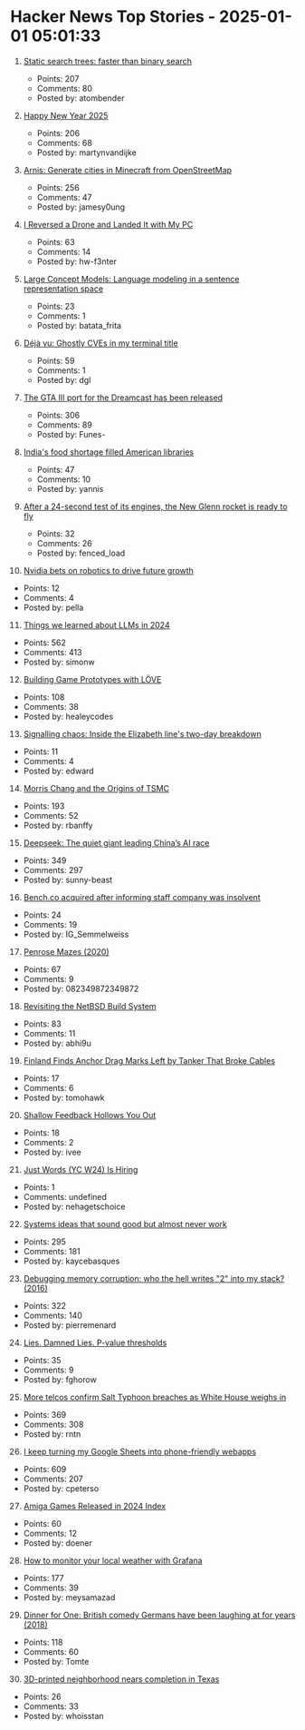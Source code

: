 # Hacker News Top Stories - 2025-01-01 05:01:33

1. [Static search trees: faster than binary search](https://curiouscoding.nl/posts/static-search-tree/)
   - Points: 207
   - Comments: 80
   - Posted by: atombender

2. [Happy New Year 2025](undefined)
   - Points: 206
   - Comments: 68
   - Posted by: martynvandijke

3. [Arnis: Generate cities in Minecraft from OpenStreetMap](https://github.com/louis-e/arnis)
   - Points: 256
   - Comments: 47
   - Posted by: jamesy0ung

4. [I Reversed a Drone and Landed It with My PC](https://www.hardbreak.wiki/network-analysis/protocols/application-layer/proprietary-protocols/parrot-anafi-drone-reverse-engineering)
   - Points: 63
   - Comments: 14
   - Posted by: hw-f3nter

5. [Large Concept Models: Language modeling in a sentence representation space](https://github.com/facebookresearch/large_concept_model)
   - Points: 23
   - Comments: 1
   - Posted by: batata_frita

6. [Déjà vu: Ghostly CVEs in my terminal title](https://dgl.cx/2024/12/ghostty-terminal-title)
   - Points: 59
   - Comments: 1
   - Posted by: dgl

7. [The GTA III port for the Dreamcast has been released](https://gitlab.com/skmp/dca3-game)
   - Points: 306
   - Comments: 89
   - Posted by: Funes-

8. [India's food shortage filled American libraries](https://www.bbc.com/news/articles/cevj80gld7do)
   - Points: 47
   - Comments: 10
   - Posted by: yannis

9. [After a 24-second test of its engines, the New Glenn rocket is ready to fly](https://arstechnica.com/space/2024/12/blue-origin-hot-fires-new-glenn-rocket-setting-up-a-launch-early-next-year/)
   - Points: 32
   - Comments: 26
   - Posted by: fenced_load

10. [Nvidia bets on robotics to drive future growth](https://www.ft.com/content/7c3dafa8-ffb9-4ca8-b677-ab3cc2afbdcb)
   - Points: 12
   - Comments: 4
   - Posted by: pella

11. [Things we learned about LLMs in 2024](https://simonwillison.net/2024/Dec/31/llms-in-2024/)
   - Points: 562
   - Comments: 413
   - Posted by: simonw

12. [Building Game Prototypes with LÖVE](https://healeycodes.com/building-game-prototypes-with-love)
   - Points: 108
   - Comments: 38
   - Posted by: healeycodes

13. [Signalling chaos: Inside the Elizabeth line's two-day breakdown](https://www.ianvisits.co.uk/articles/signalling-chaos-inside-the-elizabeth-lines-two-day-breakdown-78097/)
   - Points: 11
   - Comments: 4
   - Posted by: edward

14. [Morris Chang and the Origins of TSMC](https://www.construction-physics.com/p/morris-chang-and-the-origins-of-tsmc)
   - Points: 193
   - Comments: 52
   - Posted by: rbanffy

15. [Deepseek: The quiet giant leading China’s AI race](https://www.chinatalk.media/p/deepseek-ceo-interview-with-chinas)
   - Points: 349
   - Comments: 297
   - Posted by: sunny-beast

16. [Bench.co acquired after informing staff company was insolvent](https://www.bench.co/press-release)
   - Points: 24
   - Comments: 19
   - Posted by: IG_Semmelweiss

17. [Penrose Mazes (2020)](https://justinpombrio.net/archive/penrose-maze/)
   - Points: 67
   - Comments: 9
   - Posted by: 082349872349872

18. [Revisiting the NetBSD Build System](https://blogsystem5.substack.com/p/netbsd-build-system)
   - Points: 83
   - Comments: 11
   - Posted by: abhi9u

19. [Finland Finds Anchor Drag Marks Left by Tanker That Broke Cables](https://gcaptain.com/finland-finds-anchor-drag-marks-left-by-tanker-that-broke-cables/)
   - Points: 17
   - Comments: 6
   - Posted by: tomohawk

20. [Shallow Feedback Hollows You Out](https://nothinghuman.substack.com/p/shallow-feedback-hollows-you-out)
   - Points: 18
   - Comments: 2
   - Posted by: ivee

21. [Just Words (YC W24) Is Hiring](https://www.ycombinator.com/companies/just-words/jobs/lwVZeEN-sr-software-engineer-frontend)
   - Points: 1
   - Comments: undefined
   - Posted by: nehagetschoice

22. [Systems ideas that sound good but almost never work](https://hardcoresoftware.learningbyshipping.com/p/225-systems-ideas-that-sound-good)
   - Points: 295
   - Comments: 181
   - Posted by: kaycebasques

23. [Debugging memory corruption: who the hell writes "2" into my stack? (2016)](https://unity.com/blog/engine-platform/debugging-memory-debugging-memory-corruption-who-wrote-2-into-my-stack-who-the-hell)
   - Points: 322
   - Comments: 140
   - Posted by: pierremenard

24. [Lies. Damned Lies. P-value thresholds](https://www.newyorker.com/magazine/2019/09/09/what-statistics-can-and-cant-tell-us-about-ourselves)
   - Points: 35
   - Comments: 9
   - Posted by: fghorow

25. [More telcos confirm Salt Typhoon breaches as White House weighs in](https://www.theregister.com/2024/12/30/att_verizon_confirm_salt_typhoon_breach/)
   - Points: 369
   - Comments: 308
   - Posted by: rntn

26. [I keep turning my Google Sheets into phone-friendly webapps](https://arstechnica.com/gadgets/2024/12/making-tiny-no-code-webapps-out-of-spreadsheets-is-a-weirdly-fulfilling-hobby/)
   - Points: 609
   - Comments: 207
   - Posted by: cpeterso

27. [Amiga Games Released in 2024 Index](https://www.lemonamiga.com/forum/viewtopic.php?t=19114)
   - Points: 60
   - Comments: 12
   - Posted by: doener

28. [How to monitor your local weather with Grafana](https://grafana.com/blog/2024/12/26/how-to-monitor-your-local-weather-with-grafana/)
   - Points: 177
   - Comments: 39
   - Posted by: meysamazad

29. [Dinner for One: British comedy Germans have been laughing at for years (2018)](https://www.theguardian.com/tv-and-radio/2018/dec/30/dinner-for-one-german-television-new-years-eve)
   - Points: 118
   - Comments: 60
   - Posted by: Tomte

30. [3D-printed neighborhood nears completion in Texas](https://www.yahoo.com/news/worlds-largest-3d-printed-neighborhood-060654029.html)
   - Points: 26
   - Comments: 33
   - Posted by: whoisstan

